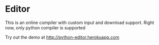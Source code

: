 # Editor

This is an online compiler with custom input and download support.
Right now, only python compiler is supported

Try out the demo at http://python-editor.herokuapp.com

